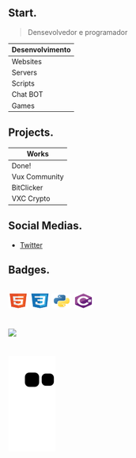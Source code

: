 ## Start.

> Densevolvedor e programador

| Desenvolvimento |
| ------ |
| Websites |
| Servers |
| Scripts |
| Chat BOT |
| Games |


## Projects.

| Works |
| ------ |
| Done! |
| Vux Community |
| BitClicker |
| VXC Crypto |

## Social Medias.

- [Twitter](https://twitter.com/CodedCA)

## Badges.
<div style="display: inline_block"><br>
  <img align="center"  height="30" width="40" src="https://raw.githubusercontent.com/devicons/devicon/master/icons/html5/html5-original.svg">
  <img align="center"  height="30" width="40" src="https://raw.githubusercontent.com/devicons/devicon/master/icons/css3/css3-original.svg">
  <img align="center"  height="30" width="40" src="https://raw.githubusercontent.com/devicons/devicon/master/icons/python/python-original.svg">
  <img align="center"  height="30" width="40" src="https://raw.githubusercontent.com/devicons/devicon/master/icons/csharp/csharp-original.svg">
</div>
<p></p>

#

<img align="center" src="https://cdn.discordapp.com/avatars/322109168834052096/a_4477c6233c4a6c4b7156e9999df5946a.gif">

#

![Snake animation](https://github.com/rafaballerini/rafaballerini/blob/output/github-contribution-grid-snake.svg)
